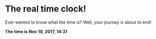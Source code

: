 # The real time clock!

Ever wanted to know what the time is? Well, your journey is about to end!

**The time is Nov 10, 2017, 14:31**